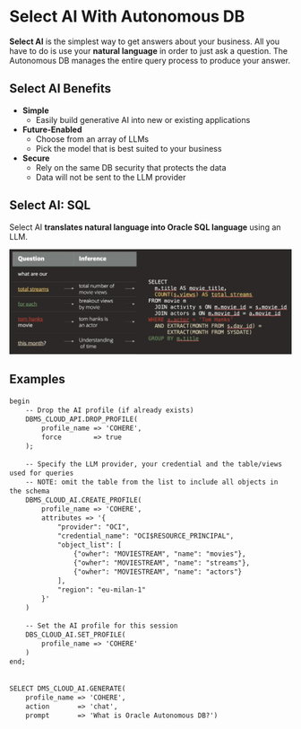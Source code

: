 # Select AI With Autonomous DB

**Select AI** is the simplest way to get answers about your business. All you have to do is use your **natural language** in order to just ask a question. The Autonomous DB manages the entire query process to produce your answer.

## Select AI Benefits

- **Simple**
    - Easily build generative AI into new or existing applications
- **Future-Enabled**
    - Choose from an array of LLMs
    - Pick the model that is best suited to your business
- **Secure**
    - Rely on the same DB security that protects the data
    - Data will not be sent to the LLM provider

## Select AI: SQL

Select AI **translates natural language into Oracle SQL language** using an LLM.

![Select AI](../imgs/select_ai.png)

## Examples

```
begin
    -- Drop the AI profile (if already exists)
    DBMS_CLOUD_API.DROP_PROFILE(
        profile_name => 'COHERE',
        force        => true
    );

    -- Specify the LLM provider, your credential and the table/views used for queries
    -- NOTE: omit the table from the list to include all objects in the schema
    DBMS_CLOUD_AI.CREATE_PROFILE(
        profile_name => 'COHERE',
        attributes => '{
            "provider": "OCI",
            "credential_name": "OCI$RESOURCE_PRINCIPAL",
            "object_list": [
                {"owher": "MOVIESTREAM", "name": "movies"},
                {"owher": "MOVIESTREAM", "name": "streams"},
                {"owher": "MOVIESTREAM", "name": "actors"}
            ],
            "region": "eu-milan-1"
        }'     
    )

    -- Set the AI profile for this session
    DBS_CLOUD_AI.SET_PROFILE(
        profile_name => 'COHERE'
    )
end;


SELECT DMS_CLOUD_AI.GENERATE(
    profile_name => 'COHERE',
    action       => 'chat',
    prompt       => 'What is Oracle Autonomous DB?')
```